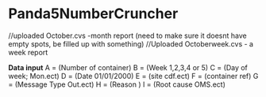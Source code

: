 # Panda5NumberCruncher

//uploaded October.cvs -month report (need to make sure it doesnt have empty spots, be filled up with something)
//Uploaded Octoberweek.cvs - a week report


**Data input**
A = (Number of container)
B = (Week 1,2,3,4 or 5)
C = (Day of week; Mon.ect)
D = (Date 01/01/2000)
E = (site cdf.ect)
F = (container ref)
G = (Message Type Out.ect)
H = (Reason )
I = (Root cause OMS.ect)

